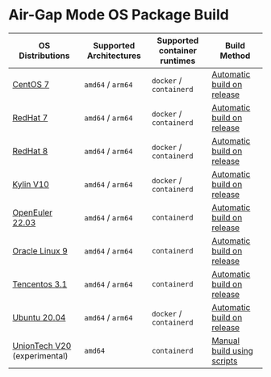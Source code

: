 # Air-Gap Mode OS Package Build

| OS Distributions | Supported Architectures | Supported container runtimes | Build Method |
|  ----  | ----  | ----  | ----  |
| [CentOS 7](https://www.centos.org/) | `amd64` / `arm64` | `docker` / `containerd` | [Automatic build on release](https://github.com/kubean-io/kubean/releases) |
| [RedHat 7](https://www.redhat.com/en) | `amd64` / `arm64` | `docker` / `containerd` | [Automatic build on release](https://github.com/kubean-io/kubean/releases) |
| [RedHat 8](https://www.redhat.com/en) | `amd64` / `arm64` | `docker` / `containerd` | [Automatic build on release](https://github.com/kubean-io/kubean/releases) |
| [Kylin V10](https://www.kylinos.cn/) | `amd64` / `arm64` | `docker` / `containerd` | [Automatic build on release](https://github.com/kubean-io/kubean/releases) |
| [OpenEuler 22.03](https://www.openeuler.org/) | `amd64` / `arm64` | `containerd` | [Automatic build on release](https://github.com/kubean-io/kubean/releases) |
| [Oracle Linux 9](https://yum.oracle.com/oracle-linux-isos.html) | `amd64` / `arm64` | `containerd` | [Automatic build on release](https://github.com/kubean-io/kubean/releases) |
| [Tencentos 3.1](https://www.tencentcloud.com/document/product/213/40223) | `amd64` / `arm64` | `containerd` | [Automatic build on release](https://github.com/kubean-io/kubean/releases) |
| [Ubuntu 20.04](https://ubuntu.com/) | `amd64` / `arm64` | `docker` / `containerd` | [Automatic build on release](https://github.com/kubean-io/kubean/releases) |
| [UnionTech V20](https://www.chinauos.com/) (experimental) | `amd64` | `containerd` | [Manual build using scripts](./others/uos_v20/) |
